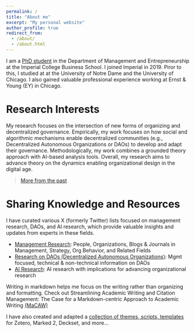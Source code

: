 ```yaml
---
permalink: /
title: "About me"
excerpt: "My personal website"
author_profile: true
redirect_from:
  - /about/
  - /about.html
---
```




I am a [PhD student](https://www.imperial.ac.uk/people/xule.lin) in the Department of Management and Entrepreneurship at the Imperial College Business School. I joined Imperial in 2019. Piror to this, I studied at at the University of Notre Dame and the University of Chicago. I also gained valuable professional experience working at Ernst & Young (EY) in Chicago.

# Research Interests

My research focuses on the intersection of new forms of organizing and decentralized governance. Empirically, my work focuses on how social and algorithmic mechanisms enable decentralized communities (e.g., Decentralized Autonomous Organizations or DAOs) to develop and adapt their governance. Methodologically, my work combines a grounded theory approach with AI-based analysis tools. Overall, my research aims to advance theory on the dynamics enabling organizational design in the digital age.

  > [More from the past](https://linxule.com/posts/2020/05/so-what-are-you-studying/)


# Sharing Knowledge and Resources

I have curated various X (formerly Twitter) lists focused on management research, DAOs, and AI research, which provide valuable insights and updates from experts in these fields.
- [Management Research](https://twitter.com/i/lists/1186983495517773825): People, Organizations, Blogs & Journals in Management, Strategy, Org Behavior, and Related Fields
- [Research on DAOs (Decentralized Autonomous Organizations)](https://twitter.com/i/lists/1176535611269898240): Mgmt focused, technical & non-technical information on DAOs
- [AI Research](https://twitter.com/i/lists/1761815451116413191): AI research with implications for advancing organizational research

Writing in markdown helps me focus on the writing rather than organizing and formatting. Check out Streamlining Academic Writing and Citation Management: The Case for a Markdown-centric Approach to Academic Writing [(MaCAW)](https://linxule.com/posts/2023/10/macaw/)

I have also created and adapted a [collection of themes, scripts, templates](https://github.com/linxule/themes) for Zotero, Marked 2, Deckset, and more...